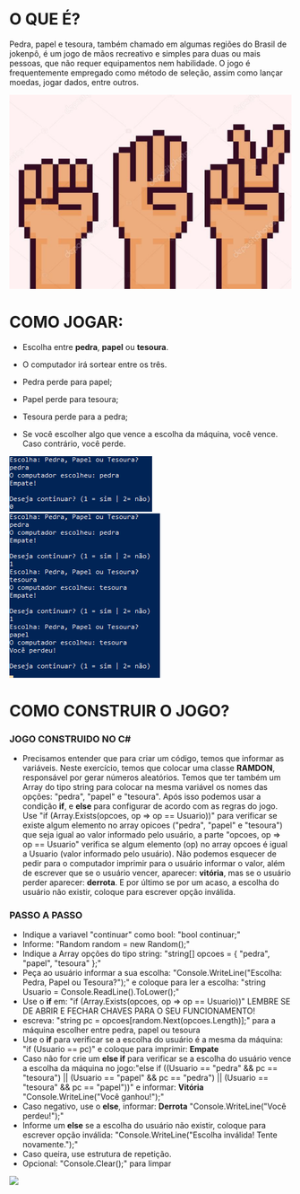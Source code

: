 # O QUE É?

Pedra, papel e tesoura, também chamado em algumas regiões do Brasil de jokenpô, é um jogo de mãos recreativo e simples para duas ou mais pessoas, que não requer equipamentos nem habilidade. O jogo é frequentemente empregado como método de seleção, assim como lançar moedas, jogar dados, entre outros.

<img src="/imagens/jogo representação.png">

# COMO JOGAR:

- Escolha entre **pedra**, **papel** ou **tesoura**.
- O computador irá sortear entre os três.

- Pedra perde para papel;
- Papel perde para tesoura;
- Tesoura perde para a pedra;

- Se você escolher algo que vence a escolha da máquina, você vence. Caso contrário, você perde.

<img src="/imagens/jogo 2.png">
<img src="/imagens/jogo final.png">

# COMO CONSTRUIR O JOGO?

### JOGO CONSTRUIDO NO C#

- Precisamos entender que para criar um código, temos que informar as variáveis. Neste exercício, temos que colocar uma classe **RAMDON**, responsável por gerar números aleatórios. Temos que ter também um Array do tipo string para colocar na mesma variável os nomes das opções: "pedra", "papel" e "tesoura". Após isso podemos usar a condição __if__, e __else__ para configurar de acordo com as regras do jogo. Use "if (Array.Exists(opcoes, op => op == Usuario))" para verificar se existe algum elemento no array opicoes ("pedra", "papel" e "tesoura") que seja igual ao valor informado pelo usuário, a parte "opcoes, op => op == Usuario" verifica se algum elemento (op) no array opcoes é igual a Usuario (valor informado pelo usuário). Não podemos esquecer de pedir para o computador imprimir para o usuário informar o valor, além de escrever que se o usuário vencer, aparecer: **vitória**, mas se o usuário perder aparecer: **derrota**. E por último se por um acaso, a escolha do usuário não existir, coloque para escrever opção inválida. 

### PASSO A PASSO

- Indique a variavel "continuar" como bool: "bool continuar;"
- Informe: "Random random = new Random();"
- Indique a Array opções do tipo string: "string[] opcoes = { "pedra", "papel", "tesoura" };"
- Peça ao usuário informar a sua escolha: "Console.WriteLine("Escolha: Pedra, Papel ou Tesoura?");" e coloque para ler a escolha: "string Usuario = Console.ReadLine().ToLower();"
- Use o __if__ em: "if (Array.Exists(opcoes, op => op == Usuario))" LEMBRE SE DE ABRIR E FECHAR CHAVES PARA O SEU FUNCIONAMENTO!
- escreva: "string pc = opcoes[random.Next(opcoes.Length)];" para a máquina escolher entre pedra, papel ou tesoura
- Use o __if__ para verificar se a escolha do usuário é a mesma da máquina: "if (Usuario == pc)" e coloque para imprimir: **Empate**
- Caso não for crie um __else if__ para verificar se a escolha do usuário vence a escolha da máquina no jogo:"else if ((Usuario == "pedra" && pc == "tesoura") || (Usuario == "papel" && pc == "pedra") || (Usuario == "tesoura" && pc == "papel"))" e informar: **Vitória** "Console.WriteLine("Você ganhou!");"
- Caso negativo, use o __else__, informar: **Derrota** "Console.WriteLine("Você perdeu!");"
- Informe um __else__ se a escolha do usuário não existir, coloque para escrever opção inválida: "Console.WriteLine("Escolha inválida! Tente novamente.");"
- Caso queira, use estrutura de repetição.
- Opcional: "Console.Clear();" para limpar

<img src="/imagens/código.png"> 